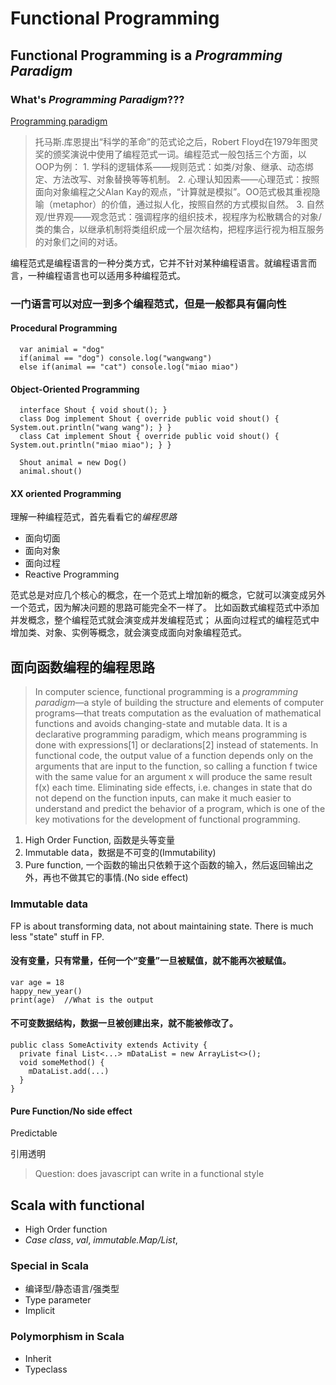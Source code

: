 # Functional Programming

## Functional Programming is a *Programming Paradigm*

### What's *Programming Paradigm*???

[Programming paradigm](https://www.zhihu.com/question/50556311)


> 托马斯.库恩提出“科学的革命”的范式论之后，Robert Floyd在1979年图灵奖的颁奖演说中使用了编程范式一词。编程范式一般包括三个方面，以OOP为例：
    1. 学科的逻辑体系——规则范式：如类/对象、继承、动态绑定、方法改写、对象替换等等机制。
    2. 心理认知因素——心理范式：按照面向对象编程之父Alan Kay的观点，“计算就是模拟”。OO范式极其重视隐喻（metaphor）的价值，通过拟人化，按照自然的方式模拟自然。
    3. 自然观/世界观——观念范式：强调程序的组织技术，视程序为松散耦合的对象/类的集合，以继承机制将类组织成一个层次结构，把程序运行视为相互服务的对象们之间的对话。


编程范式是编程语言的一种分类方式，它并不针对某种编程语言。就编程语言而言，一种编程语言也可以适用多种编程范式。


### 一门语言可以对应一到多个编程范式，但是一般都具有偏向性

#### Procedural Programming
```
  var animial = "dog"
  if(animal == "dog") console.log("wangwang")
  else if(animal == "cat") console.log("miao miao")
```

#### Object-Oriented Programming

```
  interface Shout { void shout(); }
  class Dog implement Shout { override public void shout() { System.out.println("wang wang"); } }
  class Cat implement Shout { override public void shout() { System.out.println("miao miao"); } }

  Shout animal = new Dog()
  animal.shout()
```

#### XX oriented Programming

理解一种编程范式，首先看看它的*编程思路*

- 面向切面
- 面向对象
- 面向过程
- Reactive Programming

范式总是对应几个核心的概念，在一个范式上增加新的概念，它就可以演变成另外一个范式，因为解决问题的思路可能完全不一样了。
比如函数式编程范式中添加并发概念，整个编程范式就会演变成并发编程范式；
从面向过程式的编程范式中增加类、对象、实例等概念，就会演变成面向对象编程范式。

## 面向函数编程的编程思路


>  In computer science, functional programming is a *programming paradigm*—a style of building the structure and elements
  of computer programs—that treats computation as the evaluation of mathematical functions and avoids changing-state and
  mutable data. It is a declarative programming paradigm, which means programming is done with expressions[1] or declarations[2] instead of statements.
  In functional code, the output value of a function depends only on the arguments that are input to the function,
  so calling a function f twice with the same value for an argument x will produce the same result f(x) each time.
  Eliminating side effects, i.e. changes in state that do not depend on the function inputs,
  can make it much easier to understand and predict the behavior of a program,
  which is one of the key motivations for the development of functional programming.

1. High Order Function, 函数是头等变量
1. Immutable data，数据是不可变的(Immutability)
2. Pure function, 一个函数的输出只依赖于这个函数的输入，然后返回输出之外，再也不做其它的事情.(No side effect)

### Immutable data

FP is about transforming data, not about maintaining state. There is much less "state" stuff in FP.

#### 没有变量，只有常量，任何一个“变量”一旦被赋值，就不能再次被赋值。

```
var age = 18
happy_new_year()
print(age)  //What is the output
```

#### 不可变数据结构，数据一旦被创建出来，就不能被修改了。

```
public class SomeActivity extends Activity {
  private final List<...> mDataList = new ArrayList<>();
  void someMethod() {
    mDataList.add(...)
  }
}
```

#### Pure Function/No side effect

Predictable

引用透明

> Question: does javascript can write in a functional style

## Scala with functional

- High Order function
- *Case class*, *val*, *immutable.Map/List*,

### Special in Scala

- 编译型/静态语言/强类型
- Type parameter
- Implicit

### Polymorphism in Scala

- Inherit
- Typeclass
